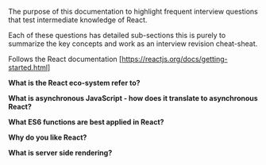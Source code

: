 The purpose of this documentation to highlight frequent interview questions that test intermediate knowledge of React. 

Each of these questions has detailed sub-sections this is purely to summarize the key concepts and work as an interview revision cheat-sheat.

Follows the React documentation [https://reactjs.org/docs/getting-started.html] 

__What is the React eco-system refer to?__

__What is asynchronous JavaScript - how does it translate to asynchronous React?__

__What ES6 functions are best applied in React?__

__Why do you like React?__

__What is server side rendering?__